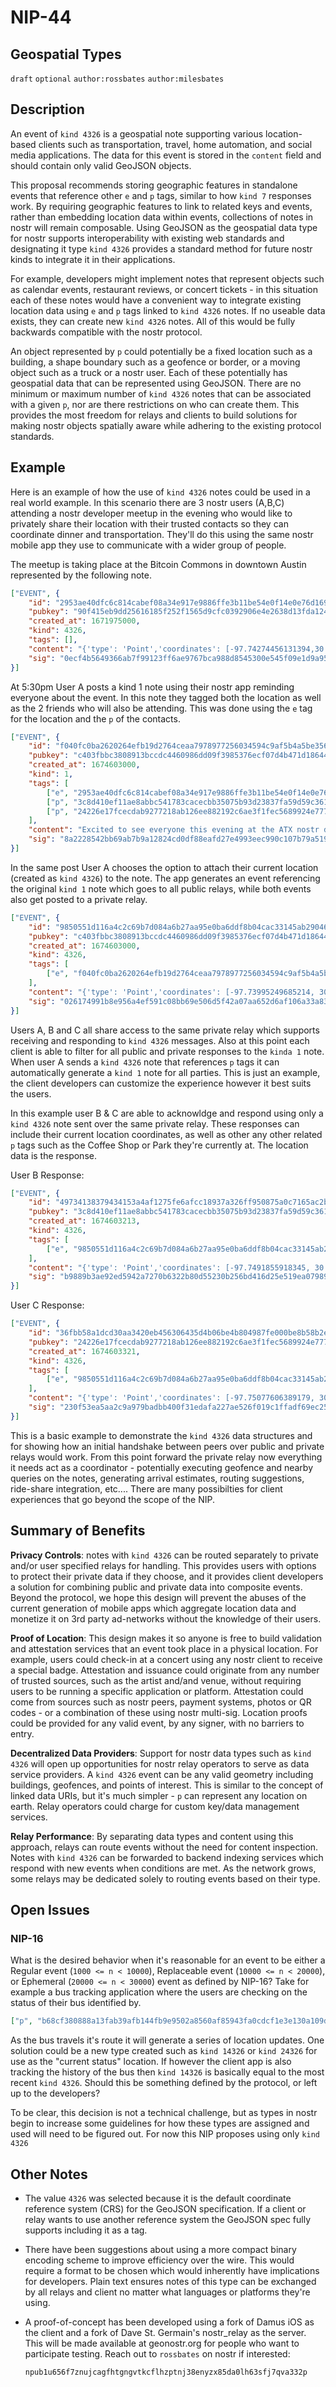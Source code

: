 NIP-44
======

Geospatial Types
-------------------------

`draft` `optional` `author:rossbates`  `author:milesbates` 

## Description

An event of  `kind 4326` is a geospatial note supporting various location-based clients such as transportation, travel, home automation, and social media applications. The data for this event is stored in the `content` field and should contain only valid GeoJSON objects.

This proposal recommends storing geographic features in standalone events that reference other `e` and `p` tags, similar to how `kind 7` responses work.  By requiring geographic features to link to related keys and events, rather than embedding location data within events, collections of notes in nostr will remain composable. Using GeoJSON as the geospatial data type for nostr supports interoperability with existing web standards and designating it type `kind 4326` provides a standard method for future nostr kinds to integrate it in their applications. 

For example, developers might implement notes that represent objects such as calendar events, restaurant reviews, or concert tickets - in this situation each of these notes would have a convenient way to integrate existing location data using  `e` and `p` tags linked to `kind 4326` notes. If no useable data exists, they can create new `kind 4326` notes. All of this would be fully backwards compatible with the nostr protocol. 

An object represented by `p` could potentially be a fixed location such as a building, a shape boundary such as a geofence or border, or a moving object such as a truck or a nostr user. Each of these potentially has geospatial data that can be represented using GeoJSON. There are no minimum or maximum number of `kind 4326` notes that can be associated with a given `p`, nor are there restrictions on who can create them. This provides the most freedom for relays and clients to build solutions for making nostr objects spatially aware while adhering to the existing protocol standards.


## Example

Here is an example of how the use of `kind 4326` notes could be used in a real world example. In this scenario there are 3 nostr users (A,B,C) attending a nostr developer meetup in the evening who would like to privately share their location with their trusted contacts so they can coordinate dinner and transportation. They'll do this using the same nostr mobile app they use to communicate with a wider group of people.

The meetup is taking place at the Bitcoin Commons in downtown Austin represented by the following note. 

```json
["EVENT", {
	"id": "2953ae40dfc6c814cabef08a34e917e9886ffe3b11be54e0f14e0e76d1692197",
	"pubkey": "90f415eb9dd25616185f252f1565d9cfc0392906e4e2638d13fda1242aa00b09",
	"created_at": 1671975000,
	"kind": 4326,
	"tags": [],
	"content": "{'type': 'Point','coordinates': [-97.74274456131394,30.268100484614934]}",
	"sig": "0ecf4b5649366ab7f99123ff6ae9767bca988d8545300e545f09e1d9a956a0fa2e013ab12360c7abb4bbfa56338477f7ce5513754b06f472f5cc3eb40f6f2cab"
}]
```


At 5:30pm User A posts a kind 1 note using their nostr app reminding everyone about the event. In this note they tagged both the location as well as the 2 friends who will also be attending. This was done using the `e` tag for the location and the `p` of the contacts.


```json
["EVENT", {
	"id": "f040fc0ba2620264efb19d2764ceaa7978977256034594c9af5b4a5be356c797",
	"pubkey": "c403fbbc3808913bccdc4460986dd09f3985376ecf07d4b471d18644075d0c4c",
	"created_at": 1674603000,
	"kind": 1,
	"tags": [
		["e", "2953ae40dfc6c814cabef08a34e917e9886ffe3b11be54e0f14e0e76d1692197", "wss...", "root"],
		["p", "3c8d410ef11ae8abbc541783cacecbb35075b93d23837fa59d59c3610c1c580c"],
		["p", "24226e17fcecdab9277218ab126ee882192c6ae3f1fec5689924e77754f00c11"]
	],
	"content": "Excited to see everyone this evening at the ATX nostr dev meetup.",
	"sig": "8a2228542bb69ab7b9a12824cd0df88eafd27e4993eec990c107b79a519754a436c1f5114188db254d8499cc6b7b5095ea34ade9173a8903739845da6d4a2815"
}]
```

In the same post User A chooses the option to attach their current location (created as `kind 4326`) to the note. The app generates an event referencing the original `kind 1` note which goes to all public relays, while both events also get posted to a private relay. 

```json
["EVENT", {
	"id": "9850551d116a4c2c69b7d084a6b27aa95e0ba6ddf8b04cac33145ab290465733",
	"pubkey": "c403fbbc3808913bccdc4460986dd09f3985376ecf07d4b471d18644075d0c4c",
	"created_at": 1674603000,
	"kind": 4326,
	"tags": [
		["e", "f040fc0ba2620264efb19d2764ceaa7978977256034594c9af5b4a5be356c797", "wss...", "reply"]
	],
	"content": "{'type': 'Point','coordinates': [-97.73995249685214, 30.282439538024022]}",
	"sig": "026174991b8e956a4ef591c08bb69e506d5f42a07aa652d6af106a33a83017f646ed37f85e010aa0cd7b1e0beb0fc546c0acdb564a8daff84047d437e358f7e2"
}]
```

Users A, B and C all share access to the same private relay which supports receiving and responding to `kind 4326` messages. Also at this point each client is able to filter for all public and private responses to the `kinda 1` note. When user A sends a `kind 4326` note that references `p` tags it can automatically generate a `kind 1` note for all parties. This is just an example, the client developers can customize the experience however it best suits the users.

In this example user B & C are able to acknowldge and respond using only a `kind 4326` note sent over the same private relay. These responses can include their current location coordinates, as well as other any other related `p` tags such as the Coffee Shop or Park they're currently at. The location data is the response.

User B Response:

```json
["EVENT", {
	"id": "49734138379434153a4af1275fe6afcc18937a326ff950875a0c7165ac2be123",
	"pubkey": "3c8d410ef11ae8abbc541783cacecbb35075b93d23837fa59d59c3610c1c580c",
	"created_at": 1674603213,
	"kind": 4326,
	"tags": [
		["e", "9850551d116a4c2c69b7d084a6b27aa95e0ba6ddf8b04cac33145ab290465733", "wss...", "reply"]
	],
	"content": "{'type': 'Point','coordinates': [-97.7491855918345, 30.251096509429328]}",
	"sig": "b9889b3ae92ed5942a7270b6322b80d55230b256bd416d25e519ea07989a8eea8d105b0debb2d30366c70cd479b638453e16b2b9e8a016991b7f941fff553f05"
}]
```

User C Response:

```json
["EVENT", {
	"id": "36fbb58a1dcd30aa3420eb456306435d4b06be4b804987fe000be8b58b2efed1",
	"pubkey": "24226e17fcecdab9277218ab126ee882192c6ae3f1fec5689924e77754f00c11",
	"created_at": 1674603321,
	"kind": 4326,
	"tags": [
		["e", "9850551d116a4c2c69b7d084a6b27aa95e0ba6ddf8b04cac33145ab290465733", "wss...", "reply"]
	],
	"content": "{'type': 'Point','coordinates': [-97.75077606389179, 30.26308185185999]}",
	"sig": "230f53ea5aa2c9a979badbb400f31edafa227ae526f019c1ffadf69ec257b21c360ca6ef779ea592a4eb7ffa7e8cedd6b5877c99ff202d1ecbdca99f76137d4c"
}]
```

This is a basic example to demonstrate the `kind 4326` data structures and for showing how an initial handshake between peers over public and private relays would work. From this point forward the private relay now everything it needs act as a coordinator - potentially executing geofence and nearby queries on the notes, generating arrival estimates, routing suggestions, ride-share integration, etc.... There are many possibilties for client experiences that go beyond the scope of the NIP.


## Summary of Benefits


**Privacy Controls**: notes with `kind 4326` can be routed separately to private and/or user specified relays for handling. This provides users with options to protect their private data if they choose, and it provides client developers a solution for combining public and private data into composite events.  Beyond the protocol, we hope this design will prevent the abuses of the current generation of mobile apps which aggregate location data and monetize it on 3rd party ad-networks without the knowledge of their users. 

**Proof of Location**: This design makes it so anyone is free to build validation and attestation services that an event took place in a physical location. For example, users could check-in at a concert using any nostr client to receive a special badge. Attestation and issuance could originate from any number of trusted sources, such as the artist and/and venue, without requiring users to be running a specific application or platform. Attestation could come from sources such as nostr peers, payment systems, photos or QR codes - or a combination of these using nostr multi-sig. Location proofs could be provided for any valid event, by any signer, with no barriers to entry.

**Decentralized Data Providers**: Support for nostr data types such as `kind 4326` will open up opportunities for nostr relay operators to serve as data service providers.  A `kind 4326` event can be any valid geometry including buildings, geofences, and points of interest. This is similar to the concept of linked data URIs, but it's much simpler - `p` can represent any location on earth. Relay operators could charge for custom key/data management services.

**Relay Performance**:  By separating data types and content using this approach, relays can route events without the need for content inspection. Notes with `kind 4326` can be forwarded to backend indexing services which respond with new events when conditions are met. As the network grows, some relays may be dedicated solely to routing events based on their type.

## Open Issues

###  NIP-16

What is the desired behavior when it's reasonable for an event to be either a Regular event (`1000 <= n < 10000`), Replaceable event (`10000 <= n < 20000`), or Ephemeral (`20000 <= n < 30000`) event as defined by NIP-16? Take for example a bus tracking application where the users are checking on the status of their bus identified by.

```json
["p", "b68cf380888a13fab39afb144fb9e9502a8560af85943fa0cdcf1e3e130a109d"]
```

As the bus travels it's route it will generate a series of location updates. One solution could be a new type created such as `kind 14326` or `kind 24326` for use as the  "current status" location. If however the client app is also tracking the history of the bus then `kind 14326` is basically equal to the most recent `kind 4326`.  Should this be something defined by the protocol, or left up to the developers?

To be clear, this decision is not a technical challenge, but as types in nostr begin to increase some guidelines for how these types are assigned and used will need to be figured out. For now this NIP proposes using only `kind 4326`

## Other Notes

- The value `4326` was selected because it is the default coordinate reference system (CRS) for the GeoJSON specification.  If a client or relay wants to use another reference system the GeoJSON spec fully supports including it as a tag.

- There have been suggestions about using a more compact binary encoding scheme to improve efficiency over the wire. This would require a format to be chosen which would inherently have implications for developers. Plain text ensures notes of this type can be exchanged by all relays and client no matter what languages or platforms they're using.

- A proof-of-concept has been developed using a fork of Damus iOS as the client and a fork of Dave St. Germain's nostr_relay as the server. This will be made available at geonostr.org for people who want to participate testing. Reach out to `rossbates` on nostr if interested:

  `npub1u656f7znujcagfhtgngvtkcflhzptnj38enyzx85da0lh63sfj7qva332p`


